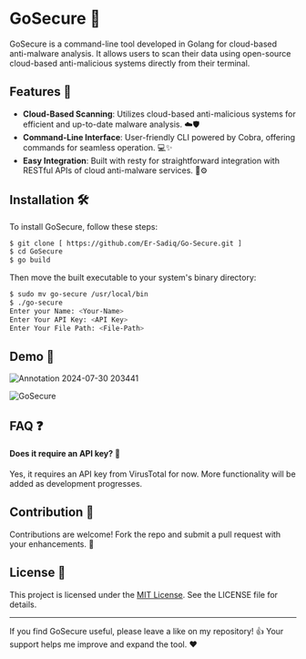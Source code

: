 # GoSecure 🚀

GoSecure is a command-line tool developed in Golang for cloud-based anti-malware analysis. It allows users to scan their data using open-source cloud-based anti-malicious systems directly from their terminal.

## Features 🌟

- **Cloud-Based Scanning**: Utilizes cloud-based anti-malicious systems for efficient and up-to-date malware analysis. ☁️🛡️
- **Command-Line Interface**: User-friendly CLI powered by Cobra, offering commands for seamless operation. 💻✨
- **Easy Integration**: Built with resty for straightforward integration with RESTful APIs of cloud anti-malware services. 🔗⚙️

## Installation 🛠️

To install GoSecure, follow these steps:

```bash
$ git clone [ https://github.com/Er-Sadiq/Go-Secure.git ]
$ cd GoSecure
$ go build
```

Then move the built executable to your system's binary directory:

```bash
$ sudo mv go-secure /usr/local/bin
$ ./go-secure
Enter your Name: <Your-Name>
Enter Your API Key: <API Key>
Enter Your File Path: <File-Path>
```

## Demo 🎥
![Annotation 2024-07-30 203441](https://github.com/user-attachments/assets/65cb8e9f-c876-4567-bf9f-89240022d432)

![GoSecure](https://github.com/Er-Sadiq/Go-Secure/assets/125464939/63110286-49e8-4339-970e-5fcbac5235bd)

## FAQ ❓

#### Does it require an API key? 🔑

Yes, it requires an API key from VirusTotal for now. More functionality will be added as development progresses.

## Contribution 🤝

Contributions are welcome! Fork the repo and submit a pull request with your enhancements. 🙌

## License 📄

This project is licensed under the [MIT License](https://choosealicense.com/licenses/mit/). See the LICENSE file for details.

---

If you find GoSecure useful, please leave a like on my repository! 👍 Your support helps me improve and expand the tool. ❤️
